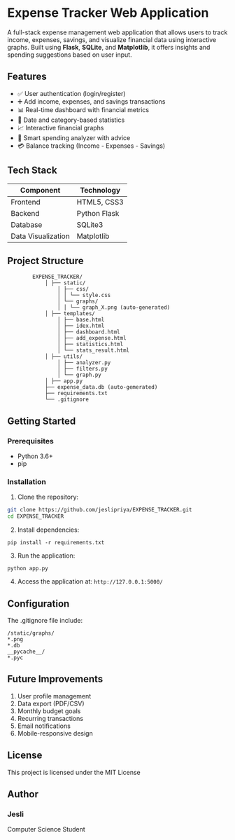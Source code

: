 # Expense Tracker Web Application

A full-stack expense management web application that allows users to track income, expenses, savings, and visualize financial data using interactive graphs. Built using **Flask**, **SQLite**, and **Matplotlib**, it offers insights and spending suggestions based on user input.

## Features

- ✅ User authentication (login/register)
- ➕ Add income, expenses, and savings transactions
- 📊 Real-time dashboard with financial metrics
- 📅 Date and category-based statistics
- 📈 Interactive financial graphs
- 🤖 Smart spending analyzer with advice
- 💳 Balance tracking (Income - Expenses - Savings)

## Tech Stack

| Component          | Technology   |
|--------------------|--------------|
| Frontend           | HTML5, CSS3  |
| Backend            | Python Flask |
| Database           | SQLite3      |
| Data Visualization | Matplotlib   |

## Project Structure

```
        EXPENSE_TRACKER/ 
            │ ├── static/ 
                │ ├── css/ 
                │ │ └── style.css 
                │ └── graphs/ 
                │ │ └── graph_X.png (auto-generated) 
            │ ├── templates/ 
                │ ├── base.html 
                │ ├── idex.html 
                │ ├── dashboard.html 
                │ ├── add_expense.html 
                │ ├── statistics.html 
                │ └── stats_result.html 
            │ ├── utils/ 
                │ ├── analyzer.py 
                │ ├── filters.py 
                │ └── graph.py 
            │ ├── app.py 
            ├── expense_data.db (auto-gemerated)
            ├── requirements.txt 
            └── .gitignore
```
## Getting Started

### Prerequisites
- Python 3.6+
- pip

### Installation

1. Clone the repository:
```bash
git clone https://github.com/jeslipriya/EXPENSE_TRACKER.git
cd EXPENSE_TRACKER
```

2. Install dependencies:
```
pip install -r requirements.txt
```

3. Run the application:
```
python app.py
```

4. Access the application at: ```http://127.0.0.1:5000/```

## Configuration

The .gitignore file include:
```
/static/graphs/
*.png
*.db
__pycache__/
*.pyc
```

## Future Improvements

1. User profile management
2. Data export (PDF/CSV)
3. Monthly budget goals
4. Recurring transactions
5. Email notifications
6. Mobile-responsive design

## License

This project is licensed under the MIT License 

## Author
### Jesli
Computer Science Student